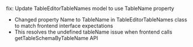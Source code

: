 fix: Update TableEditorTableNames model to use TableName property

- Changed property Name to TableName in TableEditorTableNames class to match frontend interface expectations
- This resolves the undefined tableName issue when frontend calls getTableSchemaByTableName API